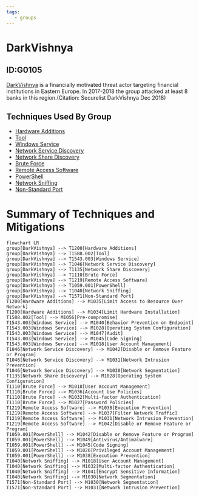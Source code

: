 ```yaml
---
tags:
   - groups
---
```

# DarkVishnya
## ID:G0105
[DarkVishnya](groups/G0105) is a financially motivated threat actor targeting financial institutions in Eastern Europe. In 2017-2018 the group attacked at least 8 banks in this region.(Citation: Securelist DarkVishnya Dec 2018)
## Techniques Used By Group
* [Hardware Additions](techniques/T1200)
* [Tool](techniques/T1588/002)
* [Windows Service](techniques/T1543/003)
* [Network Service Discovery](techniques/T1046)
* [Network Share Discovery](techniques/T1135)
* [Brute Force](techniques/T1110)
* [Remote Access Software](techniques/T1219)
* [PowerShell](techniques/T1059/001)
* [Network Sniffing](techniques/T1040)
* [Non-Standard Port](techniques/T1571)

# Summary of Techniques and Mitigations
```mermaid
flowchart LR
group[DarkVishnya] --> T1200[Hardware Additions]
group[DarkVishnya] --> T1588.002[Tool]
group[DarkVishnya] --> T1543.003[Windows Service]
group[DarkVishnya] --> T1046[Network Service Discovery]
group[DarkVishnya] --> T1135[Network Share Discovery]
group[DarkVishnya] --> T1110[Brute Force]
group[DarkVishnya] --> T1219[Remote Access Software]
group[DarkVishnya] --> T1059.001[PowerShell]
group[DarkVishnya] --> T1040[Network Sniffing]
group[DarkVishnya] --> T1571[Non-Standard Port]
T1200[Hardware Additions] --> M1035[Limit Access to Resource Over Network]
T1200[Hardware Additions] --> M1034[Limit Hardware Installation]
T1588.002[Tool] --> M1056[Pre-compromise]
T1543.003[Windows Service] --> M1040[Behavior Prevention on Endpoint]
T1543.003[Windows Service] --> M1028[Operating System Configuration]
T1543.003[Windows Service] --> M1047[Audit]
T1543.003[Windows Service] --> M1045[Code Signing]
T1543.003[Windows Service] --> M1018[User Account Management]
T1046[Network Service Discovery] --> M1042[Disable or Remove Feature or Program]
T1046[Network Service Discovery] --> M1031[Network Intrusion Prevention]
T1046[Network Service Discovery] --> M1030[Network Segmentation]
T1135[Network Share Discovery] --> M1028[Operating System Configuration]
T1110[Brute Force] --> M1018[User Account Management]
T1110[Brute Force] --> M1036[Account Use Policies]
T1110[Brute Force] --> M1032[Multi-factor Authentication]
T1110[Brute Force] --> M1027[Password Policies]
T1219[Remote Access Software] --> M1038[Execution Prevention]
T1219[Remote Access Software] --> M1037[Filter Network Traffic]
T1219[Remote Access Software] --> M1031[Network Intrusion Prevention]
T1219[Remote Access Software] --> M1042[Disable or Remove Feature or Program]
T1059.001[PowerShell] --> M1042[Disable or Remove Feature or Program]
T1059.001[PowerShell] --> M1049[Antivirus/Antimalware]
T1059.001[PowerShell] --> M1045[Code Signing]
T1059.001[PowerShell] --> M1026[Privileged Account Management]
T1059.001[PowerShell] --> M1038[Execution Prevention]
T1040[Network Sniffing] --> M1018[User Account Management]
T1040[Network Sniffing] --> M1032[Multi-factor Authentication]
T1040[Network Sniffing] --> M1041[Encrypt Sensitive Information]
T1040[Network Sniffing] --> M1030[Network Segmentation]
T1571[Non-Standard Port] --> M1030[Network Segmentation]
T1571[Non-Standard Port] --> M1031[Network Intrusion Prevention]
```
